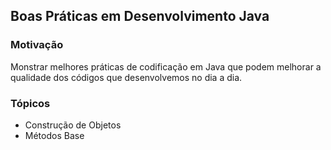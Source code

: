 ## Boas Práticas em Desenvolvimento Java

### Motivação

Monstrar melhores práticas de codificação em Java que podem melhorar a qualidade dos códigos que desenvolvemos no dia a dia.

### Tópicos

* Construção de Objetos
* Métodos Base
